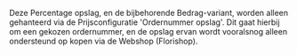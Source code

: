 Deze Percentage opslag, en de bijbehorende Bedrag-variant, worden alleen gehanteerd via de Prijsconfiguratie 'Ordernummer opslag'. Dit gaat hierbij om een gekozen ordernummer, en de opslag ervan wordt vooralsnog alleen ondersteund op kopen via de Webshop (Florishop).
